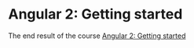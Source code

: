 # Angular 2: Getting started
The end result of the course [Angular 2: Getting started](http://app.pluralsight.com/library/courses/angular-2-getting-started/table-of-contents)
